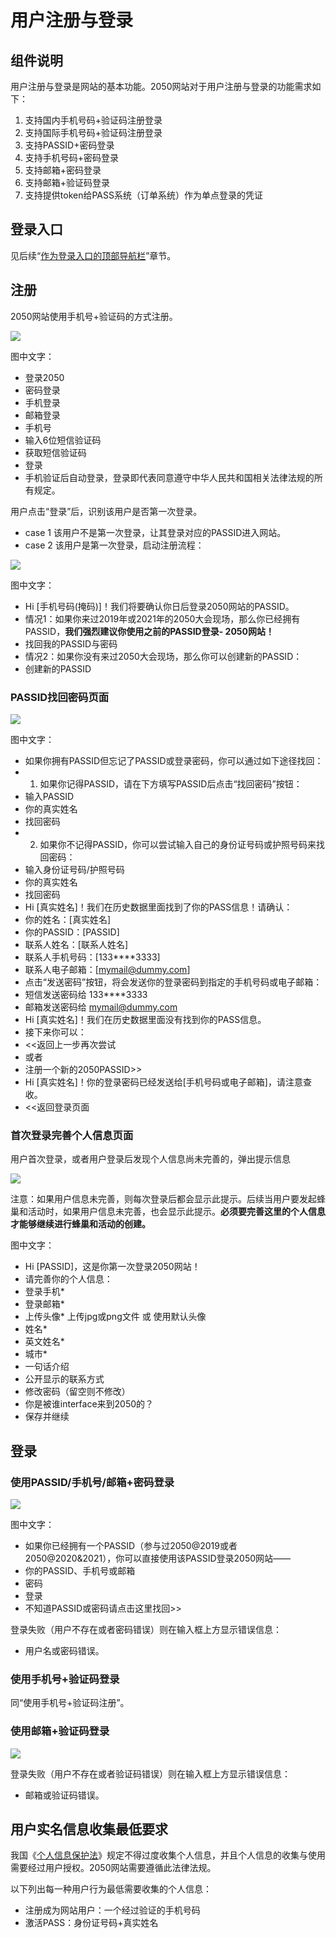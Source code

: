# 用户注册与登录

## 组件说明

用户注册与登录是网站的基本功能。2050网站对于用户注册与登录的功能需求如下：

1. 支持国内手机号码+验证码注册登录
1. 支持国际手机号码+验证码注册登录
1. 支持PASSID+密码登录
1. 支持手机号码+密码登录
1. 支持邮箱+密码登录
1. 支持邮箱+验证码登录
1. 支持提供token给PASS系统（订单系统）作为单点登录的凭证

## 登录入口

见后续“[作为登录入口的顶部导航栏](navbar)”章节。

## 注册

2050网站使用手机号+验证码的方式注册。

![](../3/mobile-login.png)

图中文字：

- 登录2050
- 密码登录
- 手机登录
- 邮箱登录
- 手机号
- 输入6位短信验证码
- 获取短信验证码
- 登录
- 手机验证后自动登录，登录即代表同意遵守中华人民共和国相关法律法规的所有规定。

用户点击“登录”后，识别该用户是否第一次登录。

- case 1 该用户不是第一次登录，让其登录对应的PASSID进入网站。
- case 2 该用户是第一次登录，启动注册流程：

![](../3/mobile-first-login.png)

图中文字：

- Hi [手机号码(掩码)]！我们将要确认你日后登录2050网站的PASSID。
- 情况1：如果你来过2019年或2021年的2050大会现场，那么你已经拥有PASSID，**我们强烈建议你使用之前的PASSID登录- 2050网站！**
- 找回我的PASSID与密码
- 情况2：如果你没有来过2050大会现场，那么你可以创建新的PASSID：
- 创建新的PASSID

### PASSID找回密码页面

![](../3/passid-login-recover.png)

图中文字：

- 如果你拥有PASSID但忘记了PASSID或登录密码，你可以通过如下途径找回：
- 1. 如果你记得PASSID，请在下方填写PASSID后点击“找回密码”按钮：
- 输入PASSID
- 你的真实姓名
- 找回密码
- 2. 如果你不记得PASSID，你可以尝试输入自己的身份证号码或护照号码来找回密码：
- 输入身份证号码/护照号码
- 你的真实姓名
- 找回密码
- Hi [真实姓名]！我们在历史数据里面找到了你的PASS信息！请确认：
- 你的姓名：[真实姓名]
- 你的PASSID：[PASSID]
- 联系人姓名：[联系人姓名]
- 联系人手机号码：[133****3333]
- 联系人电子邮箱：[mymail@dummy.com]
- 点击“发送密码”按钮，将会发送你的登录密码到指定的手机号码或电子邮箱：
- 短信发送密码给 133****3333
- 邮箱发送密码给 mymail@dummy.com
- Hi [真实姓名]！我们在历史数据里面没有找到你的PASS信息。
- 接下来你可以：
- <<返回上一步再次尝试
- 或者
- 注册一个新的2050PASSID>>
- Hi [真实姓名]！你的登录密码已经发送给[手机号码或电子邮箱]，请注意查收。
- <<返回登录页面

### 首次登录完善个人信息页面

用户首次登录，或者用户登录后发现个人信息尚未完善的，弹出提示信息

![](../3/user-first-login.png)

注意：如果用户信息未完善，则每次登录后都会显示此提示。后续当用户要发起蜂巢和活动时，如果用户信息未完善，也会显示此提示。**必须要完善这里的个人信息才能够继续进行蜂巢和活动的创建。**

图中文字：

- Hi [PASSID]，这是你第一次登录2050网站！
- 请完善你的个人信息：
- 登录手机*
- 登录邮箱*
- 上传头像*  上传jpg或png文件 或 使用默认头像
- 姓名*
- 英文姓名*
- 城市*
- 一句话介绍
- 公开显示的联系方式
- 修改密码（留空则不修改）
- 你是被谁interface来到2050的？
- 保存并继续

## 登录

### 使用PASSID/手机号/邮箱+密码登录

![](../3/password-login.png)

图中文字：

- 如果你已经拥有一个PASSID（参与过2050@2019或者2050@2020&2021），你可以直接使用该PASSID登录2050网站——
- 你的PASSID、手机号或邮箱
- 密码
- 登录
- 不知道PASSID或密码请点击这里找回>>

登录失败（用户不存在或者密码错误）则在输入框上方显示错误信息：

- 用户名或密码错误。

### 使用手机号+验证码登录

同“使用手机号+验证码注册”。

### 使用邮箱+验证码登录

![](../3/email-login.png)

登录失败（用户不存在或者验证码错误）则在输入框上方显示错误信息：

- 邮箱或验证码错误。

## 用户实名信息收集最低要求

我国《[个人信息保护法](http://www.npc.gov.cn/npc/c30834/202108/a8c4e3672c74491a80b53a172bb753fe.shtml)》规定不得过度收集个人信息，并且个人信息的收集与使用需要经过用户授权。2050网站需要遵循此法律法规。

以下列出每一种用户行为最低需要收集的个人信息：

- 注册成为网站用户：一个经过验证的手机号码
- 激活PASS：身份证号码+真实姓名

